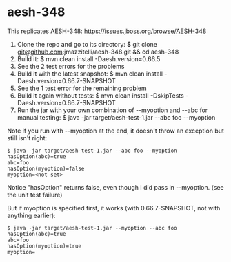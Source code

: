 # aesh-348

This replicates AESH-348: https://issues.jboss.org/browse/AESH-348

1. Clone the repo and go to its directory:
   $ git clone git@github.com:jmazzitelli/aesh-348.git && cd aesh-348
2. Build it:
   $ mvn clean install -Daesh.version=0.66.5
3. See the 2 test errors for the problems
4. Build it with the latest snapshot:
   $ mvn clean install -Daesh.version=0.66.7-SNAPSHOT
5. See the 1 test error for the remaining problem
6. Build it again without tests:
   $ mvn clean install -DskipTests -Daesh.version=0.66.7-SNAPSHOT
7. Run the jar with your own combination of --myoption and --abc for manual testing:
   $ java -jar target/aesh-test-1.jar --abc foo --myoption

Note if you run with --myoption at the end, it doesn't throw an exception but still isn't right:

````
$ java -jar target/aesh-test-1.jar --abc foo --myoption
hasOption(abc)=true
abc=foo
hasOption(myoption)=false
myoption=<not set>
````

Notice "hasOption" returns false, even though I did pass in --myoption. (see the unit test failure)

But if myoption is specified first, it works (with 0.66.7-SNAPSHOT, not with anything earlier):

````
$ java -jar target/aesh-test-1.jar --myoption --abc foo
hasOption(abc)=true
abc=foo
hasOption(myoption)=true
myoption=
````
